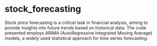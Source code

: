 # stock_forecasting
Stock price forecasting is a critical task in financial analysis, aiming to provide insights into future trends based on historical data. The code presented employs ARIMA (AutoRegressive Integrated Moving Average) models, a widely used statistical approach for time series forecasting. 
